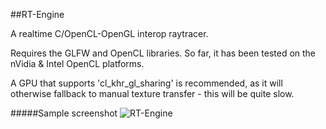 ##RT-Engine

A realtime C/OpenCL-OpenGL interop raytracer.

Requires the GLFW and OpenCL libraries. So far, it has been tested on the nVidia & Intel OpenCL platforms.

A GPU that supports 'cl_khr_gl_sharing' is recommended, as it will otherwise fallback to manual texture transfer - this will be quite slow.

#####Sample screenshot
![RT-Engine]( http://i.imgur.com/w9oZtp9.png )
